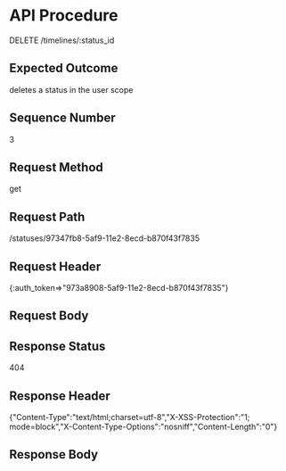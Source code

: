 # API Procedure
DELETE /timelines/:status_id
## Expected Outcome
deletes a status in the user scope
## Sequence Number
3
## Request Method
get
## Request Path
/statuses/97347fb8-5af9-11e2-8ecd-b870f43f7835
## Request Header
{:auth_token=>"973a8908-5af9-11e2-8ecd-b870f43f7835"}
## Request Body


## Response Status
404
## Response Header
{"Content-Type":"text/html;charset=utf-8","X-XSS-Protection":"1; mode=block","X-Content-Type-Options":"nosniff","Content-Length":"0"}

## Response Body

